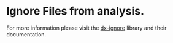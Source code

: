 # Ignore Files from analysis.

For more information please visit the [dx-ignore](https://github.com/dxworks/dx-ignore) library and their documentation.
